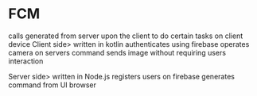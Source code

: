 # FCM
calls generated from server upon the client to do certain tasks on client device
Client side>
  written in kotlin 
  authenticates using firebase
  operates camera on servers command
  sends image without requiring users interaction 
 
 Server side>
  written in Node.js
  registers users on firebase 
  generates command from UI browser
  
